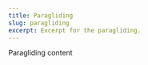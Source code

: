 ```yaml
---
title: Paragliding
slug: paragliding
excerpt: Excerpt for the paragliding.
---
```

Paragliding content
